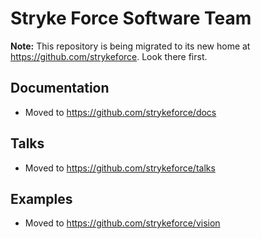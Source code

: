 # Stryke Force Software Team

**Note:** This repository is being migrated to its new home at https://github.com/strykeforce. Look there first.

## Documentation

- Moved to https://github.com/strykeforce/docs

## Talks

- Moved to https://github.com/strykeforce/talks

## Examples

- Moved to https://github.com/strykeforce/vision
